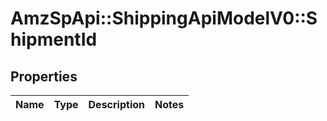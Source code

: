# AmzSpApi::ShippingApiModelV0::ShipmentId

## Properties
Name | Type | Description | Notes
------------ | ------------- | ------------- | -------------


